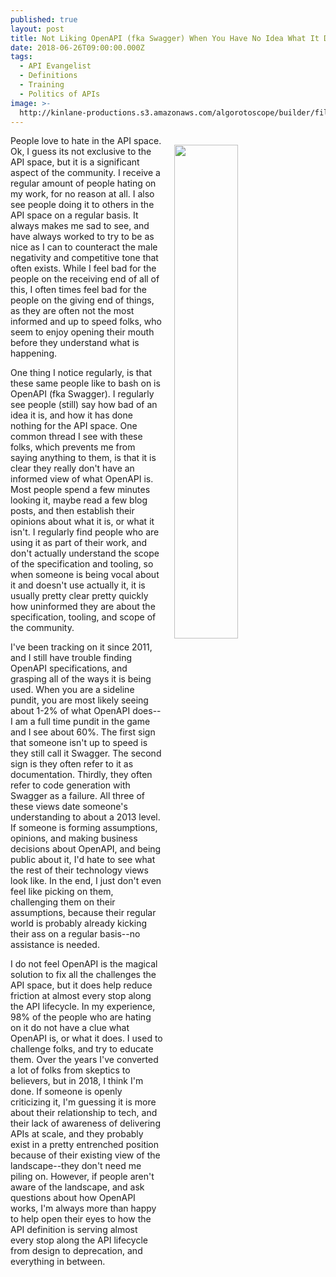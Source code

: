 ```yaml
---
published: true
layout: post
title: Not Liking OpenAPI (fka Swagger) When You Have No Idea What It Does
date: 2018-06-26T09:00:00.000Z
tags:
  - API Evangelist
  - Definitions
  - Training
  - Politics of APIs
image: >-
  http://kinlane-productions.s3.amazonaws.com/algorotoscope/builder/filtered/64_181_800_500_0_max_0_1_-1.jpg
---
```

<p><img src="{{ page.image }}" width="45%" align="right" style="padding: 15px;" /></p>People love to hate in the API space. Ok, I guess its not exclusive to the API space, but it is a significant aspect of the community. I receive a regular amount of people hating on my work, for no reason at all. I also see people doing it to others in the API space on a regular basis. It always makes me sad to see, and have always worked to try to be as nice as I can to counteract the male negativity and competitive tone that often exists. While I feel bad for the people on the receiving end of all of this, I often times feel bad for the people on the giving end of things, as they are often not the most informed and up to speed folks, who seem to enjoy opening their mouth before they understand what is happening.

One thing I notice regularly, is that these same people like to bash on is OpenAPI (fka Swagger). I regularly see people (still) say how bad of an idea it is, and how it has done nothing for the API space. One common thread I see with these folks, which prevents me from saying anything to them, is that it is clear they really don't have an informed view of what OpenAPI is. Most people spend a few minutes looking it, maybe read a few blog posts, and then establish their opinions about what it is, or what it isn't. I regularly find people who are using it as part of their work, and don't actually understand the scope of the specification and tooling, so when someone is being vocal about it and doesn't use actually it, it is usually pretty clear pretty quickly how uninformed they are about the specification, tooling, and scope of the community.

I've been tracking on it since 2011, and I still have trouble finding OpenAPI specifications, and grasping all of the ways it is being used. When you are a sideline pundit, you are most likely seeing about 1-2% of what OpenAPI does--I am a full time pundit in the game and I see about 60%. The first sign that someone isn't up to speed is they still call it Swagger. The second sign is they often refer to it as documentation. Thirdly, they often refer to code generation with Swagger as a failure. All three of these views date someone's understanding to about a 2013 level. If someone is forming assumptions, opinions, and making business decisions about OpenAPI, and being public about it, I'd hate to see what the rest of their technology views look like. In the end, I just don't even feel like picking on them, challenging them on their assumptions, because their regular world is probably already kicking their ass on a regular basis--no assistance is needed.

I do not feel OpenAPI is the magical solution to fix all the challenges the API space, but it does help reduce friction at almost every stop along the API lifecycle. In my experience, 98% of the people who are hating on it do not have a clue what OpenAPI is, or what it does. I used to challenge folks, and try to educate them. Over the years I've converted a lot of folks from skeptics to believers, but in 2018, I think I'm done. If someone is openly criticizing it, I'm guessing it is more about their relationship to tech, and their lack of awareness of delivering APIs at scale, and they probably exist in a pretty entrenched position because of their existing view of the landscape--they don't need me piling on. However, if people aren't aware of the landscape, and ask questions about how OpenAPI works, I'm always more than happy to help open their eyes to how the API definition is serving almost every stop along the API lifecycle from design to deprecation, and everything in between.

